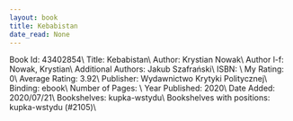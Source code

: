 ```yaml
---
layout: book
title: Kebabistan
date_read: None
---
```


Book Id: 43402854\ 
Title: Kebabistan\ 
Author: Krystian Nowak\ 
Author l-f: Nowak, Krystian\ 
Additional Authors: Jakub Szafrański\ 
ISBN: \ 
My Rating: 0\ 
Average Rating: 3.92\ 
Publisher: Wydawnictwo Krytyki Politycznej\ 
Binding: ebook\ 
Number of Pages: \ 
Year Published: 2020\ 
Date Added: 2020/07/21\ 
Bookshelves: kupka-wstydu\ 
Bookshelves with positions: kupka-wstydu (#2105)\ 

